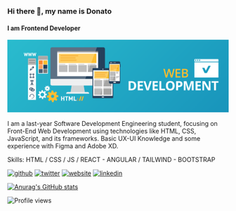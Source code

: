 ### Hi there 👋, my name is Donato
#### I am Frontend Developer
![I am Frontend Developer](./WebDev.jpg)

I am a last-year Software Development Engineering student, focusing on Front-End Web Development using technologies like HTML, CSS, JavaScript, and its frameworks. Basic UX-UI Knowledge and some experience with Figma and Adobe XD.

Skills: HTML / CSS / JS / REACT - ANGULAR / TAILWIND - BOOTSTRAP



[<img src='https://github.githubassets.com/images/modules/logos_page/GitHub-Mark.png' alt='github' height='40'>](https://github.com/DonytXz)  [<img src='https://about.twitter.com/content/dam/about-twitter/en/brand-toolkit/brand-download-img-1.jpg.twimg.1920.jpg' alt='twitter' height='40'>](https://twitter.com/@Donato_99)  [<img src='https://img.icons8.com/cotton/452/website.png' alt='website' height='40'>](https://donytxz.github.io/Bit/)  [<img src='https://content.linkedin.com/content/dam/me/business/en-us/amp/brand-site/v2/bg/LI-Bug.svg.original.svg' alt='linkedin' height='40'>](https://www.linkedin.com/in/donatoalvarezdev/) 

[![Anurag's GitHub stats](https://github-readme-stats.vercel.app/api?username=Donytxz)](https://github.com/anuraghazra/github-readme-stats)

![Profile views](https://gpvc.arturio.dev/DonytXz)  
